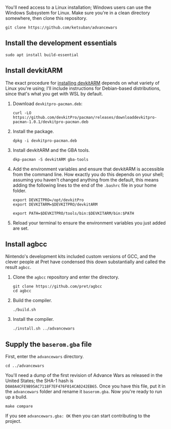 You'll need access to a Linux installation; Windows users can use the Windows Subsystem for Linux. Make sure you're in a clean directory somewhere, then clone this repository.

```
git clone https://github.com/ketsuban/advancewars
```

## Install the development essentials

```
sudo apt install build-essential
```

## Install devkitARM

The exact procedure for [installing devkitARM](https://devkitpro.org/wiki/Getting_Started) depends on what variety of Linux you're using; I'll include instructions for Debian-based distributions, since that's what you get with WSL by default.

1. Download `devkitpro-pacman.deb`:

    ```
    curl -LO https://github.com/devkitPro/pacman/releases/downloaddevkitpro-pacman-1.0.1/devkitpro-pacman.deb
    ```

2. Install the package.

    ```
    dpkg -i devkitpro-pacman.deb
    ```

3. Install devkitARM and the GBA tools.

    ```
    dkp-pacman -S devkitARM gba-tools
    ```

4. Add the environment variables and ensure that devkitARM is accessible from the command line. How exactly you do this depends on your shell; assuming you haven't changed anything from the default, this means adding the following lines to the end of the `.bashrc` file in your home folder.

    ```
    export DEVKITPRO=/opt/devkitPro
    export DEVKITARM=$DEVKITPRO/devkitARM

    export PATH=$DEVKITPRO/tools/bin:$DEVKITARM/bin:$PATH
    ```

5. Reload your terminal to ensure the environment variables you just added are set.

## Install agbcc

Nintendo's development kits included custom versions of GCC, and the clever people at Pret have condensed this down substantially and called the result `agbcc`.

1. Clone the `agbcc` repository and enter the directory.

    ```
    git clone https://github.com/pret/agbcc
    cd agbcc
    ```

2. Build the compiler.

    ```
    ./build.sh
    ```

3. Install the compiler.

    ```
    ./install.sh ../advancewars
    ```

## Supply the `baserom.gba` file

First, enter the `advancewars` directory.

```
cd ../advancewars
```

You'll need a dump of the first revision of Advance Wars as released in the United States; the SHA-1 hash is `D0A0A4CFE9B95AC7118F7EF476F014CA0242EB65`. Once you have this file, put it in the `advancewars` folder and rename it `baserom.gba`. Now you're ready to run up a build.

```
make compare
```

If you see `advancewars.gba: OK` then you can start contributing to the project.
